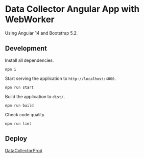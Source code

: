 # Data Collector Angular App with WebWorker

Using Angular 14 and Bootstrap 5.2.

## Development

Install all dependencies.

```
npm i
```

Start serving the application to `http://localhost:4000`.

```
npm run start
```

Build the application to `dist/`.

```
npm run build
```

Check code quality.

```
npm run lint
```

## Deploy

[DataCollectorProd](https://stupendous-rabanadas-42a3c0.netlify.app/)
